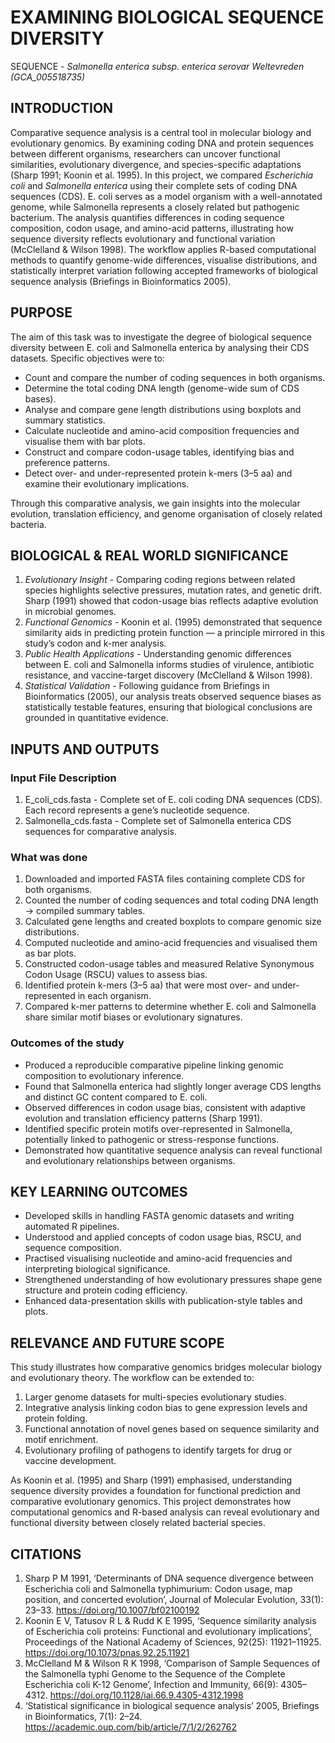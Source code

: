 # EXAMINING BIOLOGICAL SEQUENCE DIVERSITY
SEQUENCE - *Salmonella enterica subsp. enterica serovar Weltevreden (GCA_005518735)*

## INTRODUCTION 
Comparative sequence analysis is a central tool in molecular biology and evolutionary genomics. By examining coding DNA and protein sequences between different organisms, researchers can uncover functional similarities, evolutionary divergence, and species-specific adaptations (Sharp 1991; Koonin et al. 1995).
In this project, we compared *Escherichia coli* and *Salmonella enterica* using their complete sets of coding DNA sequences (CDS). E. coli serves as a model organism with a well-annotated genome, while Salmonella represents a closely related but pathogenic bacterium. The analysis quantifies differences in coding sequence composition, codon usage, and amino-acid patterns, illustrating how sequence diversity reflects evolutionary and functional variation (McClelland & Wilson 1998).
The workflow applies R-based computational methods to quantify genome-wide differences, visualise distributions, and statistically interpret variation following accepted frameworks of biological sequence analysis (Briefings in Bioinformatics 2005).

## PURPOSE 
The aim of this task was to investigate the degree of biological sequence diversity between E. coli and Salmonella enterica by analysing their CDS datasets.
Specific objectives were to:

* Count and compare the number of coding sequences in both organisms.
* Determine the total coding DNA length (genome-wide sum of CDS bases).
* Analyse and compare gene length distributions using boxplots and summary statistics.
* Calculate nucleotide and amino-acid composition frequencies and visualise them with bar plots.
* Construct and compare codon-usage tables, identifying bias and preference patterns.
* Detect over- and under-represented protein k-mers (3–5 aa) and examine their evolutionary implications.

Through this comparative analysis, we gain insights into the molecular evolution, translation efficiency, and genome organisation of closely related bacteria.

## BIOLOGICAL & REAL WORLD SIGNIFICANCE 
1. *Evolutionary Insight* - Comparing coding regions between related species highlights selective pressures, mutation rates, and genetic drift. Sharp (1991) showed that codon-usage bias reflects adaptive evolution in microbial genomes.
2. *Functional Genomics* - Koonin et al. (1995) demonstrated that sequence similarity aids in predicting protein function — a principle mirrored in this study’s codon and k-mer analysis.
3. *Public Health Applications* - Understanding genomic differences between E. coli and Salmonella informs studies of virulence, antibiotic resistance, and vaccine-target discovery (McClelland & Wilson 1998).
4. *Statistical Validation* - Following guidance from Briefings in Bioinformatics (2005), our analysis treats observed sequence biases as statistically testable features, ensuring that biological conclusions are grounded in quantitative evidence.

## INPUTS AND OUTPUTS 
### Input File Description 
1. E_coli_cds.fasta - Complete set of E. coli coding DNA sequences (CDS). Each record represents a gene’s nucleotide sequence.
2. Salmonella_cds.fasta - Complete set of Salmonella enterica CDS sequences for comparative analysis.

### What was done 
1. Downloaded and imported FASTA files containing complete CDS for both organisms.
2. Counted the number of coding sequences and total coding DNA length → compiled summary tables.
3. Calculated gene lengths and created boxplots to compare genomic size distributions.
4. Computed nucleotide and amino-acid frequencies and visualised them as bar plots.
5. Constructed codon-usage tables and measured Relative Synonymous Codon Usage (RSCU) values to assess bias.
6. Identified protein k-mers (3–5 aa) that were most over- and under-represented in each organism.
7. Compared k-mer patterns to determine whether E. coli and Salmonella share similar motif biases or evolutionary signatures.

### Outcomes of the study 
* Produced a reproducible comparative pipeline linking genomic composition to evolutionary inference.
* Found that Salmonella enterica had slightly longer average CDS lengths and distinct GC content compared to E. coli.
* Observed differences in codon usage bias, consistent with adaptive evolution and translation efficiency patterns (Sharp 1991).
* Identified specific protein motifs over-represented in Salmonella, potentially linked to pathogenic or stress-response functions.
* Demonstrated how quantitative sequence analysis can reveal functional and evolutionary relationships between organisms.

## KEY LEARNING OUTCOMES 
* Developed skills in handling FASTA genomic datasets and writing automated R pipelines.
* Understood and applied concepts of codon usage bias, RSCU, and sequence composition.
* Practised visualising nucleotide and amino-acid frequencies and interpreting biological significance.
* Strengthened understanding of how evolutionary pressures shape gene structure and protein coding efficiency.
* Enhanced data-presentation skills with publication-style tables and plots.

## RELEVANCE AND FUTURE SCOPE 
This study illustrates how comparative genomics bridges molecular biology and evolutionary theory. The workflow can be extended to:

1. Larger genome datasets for multi-species evolutionary studies.
2. Integrative analysis linking codon bias to gene expression levels and protein folding.
3. Functional annotation of novel genes based on sequence similarity and motif enrichment.
4. Evolutionary profiling of pathogens to identify targets for drug or vaccine development.

As Koonin et al. (1995) and Sharp (1991) emphasised, understanding sequence diversity provides a foundation for functional prediction and comparative evolutionary genomics. This project demonstrates how computational genomics and R-based analysis can reveal evolutionary and functional diversity between closely related bacterial species.

## CITATIONS 
1. Sharp P M 1991, ‘Determinants of DNA sequence divergence between Escherichia coli and Salmonella typhimurium: Codon usage, map position, and concerted evolution’, Journal of Molecular Evolution, 33(1): 23–33. https://doi.org/10.1007/bf02100192
2. Koonin E V, Tatusov R L & Rudd K E 1995, ‘Sequence similarity analysis of Escherichia coli proteins: Functional and evolutionary implications’, Proceedings of the National Academy of Sciences, 92(25): 11921–11925. https://doi.org/10.1073/pnas.92.25.11921
3. McClelland M & Wilson R K 1998, ‘Comparison of Sample Sequences of the Salmonella typhi Genome to the Sequence of the Complete Escherichia coli K-12 Genome’, Infection and Immunity, 66(9): 4305–4312. https://doi.org/10.1128/iai.66.9.4305-4312.1998
4. ‘Statistical significance in biological sequence analysis’ 2005, Briefings in Bioinformatics, 7(1): 2–24. https://academic.oup.com/bib/article/7/1/2/262762
